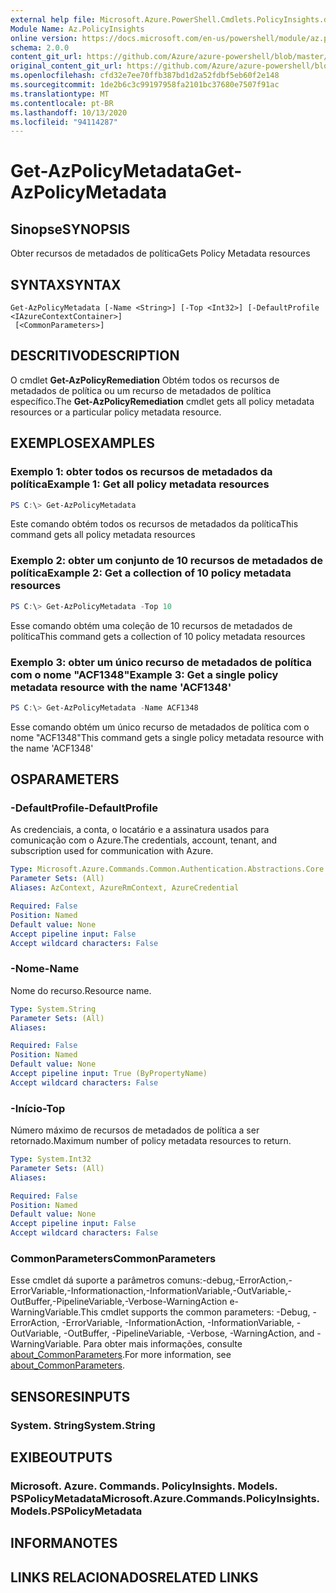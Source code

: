 ```yaml
---
external help file: Microsoft.Azure.PowerShell.Cmdlets.PolicyInsights.dll-Help.xml
Module Name: Az.PolicyInsights
online version: https://docs.microsoft.com/en-us/powershell/module/az.policyinsights/get-azpolicymetadata
schema: 2.0.0
content_git_url: https://github.com/Azure/azure-powershell/blob/master/src/PolicyInsights/PolicyInsights/help/Get-AzPolicyMetadata.md
original_content_git_url: https://github.com/Azure/azure-powershell/blob/master/src/PolicyInsights/PolicyInsights/help/Get-AzPolicyMetadata.md
ms.openlocfilehash: cfd32e7ee70ffb387bd1d2a52fdbf5eb60f2e148
ms.sourcegitcommit: 1de2b6c3c99197958fa2101bc37680e7507f91ac
ms.translationtype: MT
ms.contentlocale: pt-BR
ms.lasthandoff: 10/13/2020
ms.locfileid: "94114287"
---
```

# <span data-ttu-id="f8d95-101">Get-AzPolicyMetadata</span><span class="sxs-lookup"><span data-stu-id="f8d95-101">Get-AzPolicyMetadata</span></span>

## <span data-ttu-id="f8d95-102">Sinopse</span><span class="sxs-lookup"><span data-stu-id="f8d95-102">SYNOPSIS</span></span>
<span data-ttu-id="f8d95-103">Obter recursos de metadados de política</span><span class="sxs-lookup"><span data-stu-id="f8d95-103">Gets Policy Metadata resources</span></span>

## <span data-ttu-id="f8d95-104">SYNTAX</span><span class="sxs-lookup"><span data-stu-id="f8d95-104">SYNTAX</span></span>

```
Get-AzPolicyMetadata [-Name <String>] [-Top <Int32>] [-DefaultProfile <IAzureContextContainer>]
 [<CommonParameters>]
```

## <span data-ttu-id="f8d95-105">DESCRITIVO</span><span class="sxs-lookup"><span data-stu-id="f8d95-105">DESCRIPTION</span></span>
<span data-ttu-id="f8d95-106">O cmdlet **Get-AzPolicyRemediation** Obtém todos os recursos de metadados de política ou um recurso de metadados de política específico.</span><span class="sxs-lookup"><span data-stu-id="f8d95-106">The **Get-AzPolicyRemediation** cmdlet gets all policy metadata resources or a particular policy metadata resource.</span></span>

## <span data-ttu-id="f8d95-107">EXEMPLOS</span><span class="sxs-lookup"><span data-stu-id="f8d95-107">EXAMPLES</span></span>

### <span data-ttu-id="f8d95-108">Exemplo 1: obter todos os recursos de metadados da política</span><span class="sxs-lookup"><span data-stu-id="f8d95-108">Example 1: Get all policy metadata resources</span></span>
```powershell
PS C:\> Get-AzPolicyMetadata
```

<span data-ttu-id="f8d95-109">Este comando obtém todos os recursos de metadados da política</span><span class="sxs-lookup"><span data-stu-id="f8d95-109">This command gets all policy metadata resources</span></span>

### <span data-ttu-id="f8d95-110">Exemplo 2: obter um conjunto de 10 recursos de metadados de política</span><span class="sxs-lookup"><span data-stu-id="f8d95-110">Example 2: Get a collection of 10 policy metadata resources</span></span>
```powershell
PS C:\> Get-AzPolicyMetadata -Top 10
```

<span data-ttu-id="f8d95-111">Esse comando obtém uma coleção de 10 recursos de metadados de política</span><span class="sxs-lookup"><span data-stu-id="f8d95-111">This command gets a collection of 10 policy metadata resources</span></span>

### <span data-ttu-id="f8d95-112">Exemplo 3: obter um único recurso de metadados de política com o nome "ACF1348"</span><span class="sxs-lookup"><span data-stu-id="f8d95-112">Example 3: Get a single policy metadata resource with the name 'ACF1348'</span></span>
```powershell
PS C:\> Get-AzPolicyMetadata -Name ACF1348
```

<span data-ttu-id="f8d95-113">Esse comando obtém um único recurso de metadados de política com o nome "ACF1348"</span><span class="sxs-lookup"><span data-stu-id="f8d95-113">This command gets a single policy metadata resource with the name 'ACF1348'</span></span>

## <span data-ttu-id="f8d95-114">OS</span><span class="sxs-lookup"><span data-stu-id="f8d95-114">PARAMETERS</span></span>

### <span data-ttu-id="f8d95-115">-DefaultProfile</span><span class="sxs-lookup"><span data-stu-id="f8d95-115">-DefaultProfile</span></span>
<span data-ttu-id="f8d95-116">As credenciais, a conta, o locatário e a assinatura usados para comunicação com o Azure.</span><span class="sxs-lookup"><span data-stu-id="f8d95-116">The credentials, account, tenant, and subscription used for communication with Azure.</span></span>

```yaml
Type: Microsoft.Azure.Commands.Common.Authentication.Abstractions.Core.IAzureContextContainer
Parameter Sets: (All)
Aliases: AzContext, AzureRmContext, AzureCredential

Required: False
Position: Named
Default value: None
Accept pipeline input: False
Accept wildcard characters: False
```

### <span data-ttu-id="f8d95-117">-Nome</span><span class="sxs-lookup"><span data-stu-id="f8d95-117">-Name</span></span>
<span data-ttu-id="f8d95-118">Nome do recurso.</span><span class="sxs-lookup"><span data-stu-id="f8d95-118">Resource name.</span></span>

```yaml
Type: System.String
Parameter Sets: (All)
Aliases:

Required: False
Position: Named
Default value: None
Accept pipeline input: True (ByPropertyName)
Accept wildcard characters: False
```

### <span data-ttu-id="f8d95-119">-Início</span><span class="sxs-lookup"><span data-stu-id="f8d95-119">-Top</span></span>
<span data-ttu-id="f8d95-120">Número máximo de recursos de metadados de política a ser retornado.</span><span class="sxs-lookup"><span data-stu-id="f8d95-120">Maximum number of policy metadata resources to return.</span></span>

```yaml
Type: System.Int32
Parameter Sets: (All)
Aliases:

Required: False
Position: Named
Default value: None
Accept pipeline input: False
Accept wildcard characters: False
```

### <span data-ttu-id="f8d95-121">CommonParameters</span><span class="sxs-lookup"><span data-stu-id="f8d95-121">CommonParameters</span></span>
<span data-ttu-id="f8d95-122">Esse cmdlet dá suporte a parâmetros comuns:-debug,-ErrorAction,-ErrorVariable,-Informationaction,-InformationVariable,-OutVariable,-OutBuffer,-PipelineVariable,-Verbose-WarningAction e-WarningVariable.</span><span class="sxs-lookup"><span data-stu-id="f8d95-122">This cmdlet supports the common parameters: -Debug, -ErrorAction, -ErrorVariable, -InformationAction, -InformationVariable, -OutVariable, -OutBuffer, -PipelineVariable, -Verbose, -WarningAction, and -WarningVariable.</span></span> <span data-ttu-id="f8d95-123">Para obter mais informações, consulte [about_CommonParameters](http://go.microsoft.com/fwlink/?LinkID=113216).</span><span class="sxs-lookup"><span data-stu-id="f8d95-123">For more information, see [about_CommonParameters](http://go.microsoft.com/fwlink/?LinkID=113216).</span></span>

## <span data-ttu-id="f8d95-124">SENSORES</span><span class="sxs-lookup"><span data-stu-id="f8d95-124">INPUTS</span></span>

### <span data-ttu-id="f8d95-125">System. String</span><span class="sxs-lookup"><span data-stu-id="f8d95-125">System.String</span></span>

## <span data-ttu-id="f8d95-126">EXIBE</span><span class="sxs-lookup"><span data-stu-id="f8d95-126">OUTPUTS</span></span>

### <span data-ttu-id="f8d95-127">Microsoft. Azure. Commands. PolicyInsights. Models. PSPolicyMetadata</span><span class="sxs-lookup"><span data-stu-id="f8d95-127">Microsoft.Azure.Commands.PolicyInsights.Models.PSPolicyMetadata</span></span>

## <span data-ttu-id="f8d95-128">INFORMA</span><span class="sxs-lookup"><span data-stu-id="f8d95-128">NOTES</span></span>

## <span data-ttu-id="f8d95-129">LINKS RELACIONADOS</span><span class="sxs-lookup"><span data-stu-id="f8d95-129">RELATED LINKS</span></span>
